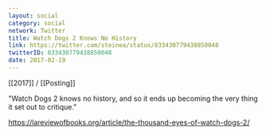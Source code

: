 ```yaml
---
layout: social
category: social
network: Twitter
title: Watch Dogs 2 Knows No History
link: https://twitter.com/steinea/status/833430779438850048
twitterID: 833430779438850048
date: 2017-02-19
---
```


[[2017]] / [[Posting]]

"Watch Dogs 2 knows no history, and so it ends up becoming the very thing it set out to critique."

<https://lareviewofbooks.org/article/the-thousand-eyes-of-watch-dogs-2/>

